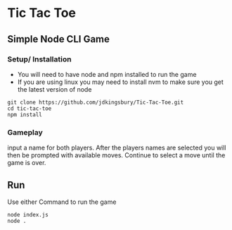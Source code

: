 # **Tic Tac Toe**

## Simple Node CLI Game

### Setup/ Installation
* You will need to have node and npm installed to run the game
* If you are using linux you may need to install nvm to make sure you get the latest version of node

``````
git clone https://github.com/jdkingsbury/Tic-Tac-Toe.git
cd tic-tac-toe
npm install
``````

### Gameplay
input a name for both players. After the players names are selected you will then be prompted with available moves. 
Continue to select a move until the game is over. 

## Run
Use either Command to run the game
``````
node index.js
node .
``````



